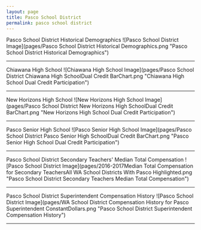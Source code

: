 ```yaml
---
layout: page
title: Pasco School District
permalink: pasco school district
---
```



Pasco School District Historical Demographics
![Pasco School District Image](pages/Pasco School District Historical Demographics.png "Pasco School District Historical Demographics")

___

Chiawana High School
![Chiawana High School Image](pages/Pasco School District Chiawana High SchoolDual Credit BarChart.png "Chiawana High School Dual Credit Participation")

___

New Horizons High School
![New Horizons High School Image](pages/Pasco School District New Horizons High SchoolDual Credit BarChart.png "New Horizons High School Dual Credit Participation")

___

Pasco Senior High School
![Pasco Senior High School Image](pages/Pasco School District Pasco Senior High SchoolDual Credit BarChart.png "Pasco Senior High School Dual Credit Participation")

___

Pasco School District Secondary Teachers' Median Total Compensation
![Pasco School District Image](pages/2016-2017Median Total Compensation for Secondary TeachersAll WA School Districts With Pasco Highlighted.png "Pasco School District Secondary Teachers Median Total Compensation")

___

Pasco School District Superintendent Compensation History
![Pasco School District Image](pages/WA School District Compensation History for Pasco Superintendent ConstantDollars.png "Pasco School District Superintendent Compensation History")

___

